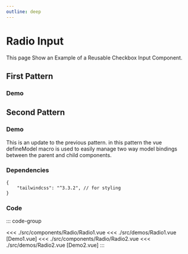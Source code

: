 ```yaml
---
outline: deep
---
```


<script setup>
import Radio1 from '../../src/demos/Radio1.vue'
import Radio2 from '../../src/demos/Radio2.vue'

</script>

# Radio Input

This page Show an Example of a Reusable Checkbox Input Component.

## First Pattern

### Demo

<Radio1 />

## Second Pattern

### Demo

This is an update to the previous pattern. in this pattern the vue defineModel macro is used to easily manage two way model bindings between the parent and child components.

<Radio2 />

### Dependencies

```
{
    "tailwindcss": "^3.3.2", // for styling
}
```

### Code

::: code-group

<<< ./src/components/Radio/Radio1.vue
<<< ./src/demos/Radio1.vue [Demo1.vue]
<<< ./src/components/Radio/Radio2.vue
<<< ./src/demos/Radio2.vue [Demo2.vue]
:::
